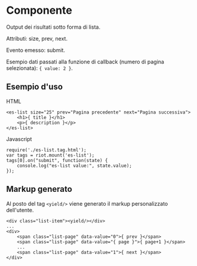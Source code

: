 # Componente <es-list>

Output dei risultati sotto forma di lista.

Attributi: size, prev, next.

Evento emesso: submit.

Esempio dati passati alla funzione di callback (numero di pagina selezionata): `{ value: 2 }`.

## Esempio d'uso

HTML

```
<es-list size="25" prev="Pagina precedente" next="Pagina successiva">
    <h1>{ title }</h1>
    <p>{ description }</p>
</es-list>
```

Javascript

```
require('./es-list.tag.html');
var tags = riot.mount('es-list');
tags[0].on("submit", function(state) {
    console.log("es-list value:", state.value);
});
```

## Markup generato

Al posto del tag `<yield/>` viene generato il markup personalizzato dell'utente.

```
<div class="list-item"><yield/></div>
...
<div>
    <span class="list-page" data-value="0">{ prev }</span>
    <span class="list-page" data-value="{ page }">{ page+1 }</span>
    ...
    <span class="list-page" data-value="1">{ next }</span>
</div>
```

